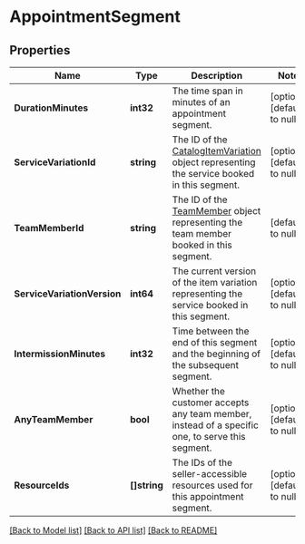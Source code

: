 # AppointmentSegment

## Properties
Name | Type | Description | Notes
------------ | ------------- | ------------- | -------------
**DurationMinutes** | **int32** | The time span in minutes of an appointment segment. | [optional] [default to null]
**ServiceVariationId** | **string** | The ID of the [CatalogItemVariation](entity:CatalogItemVariation) object representing the service booked in this segment. | [optional] [default to null]
**TeamMemberId** | **string** | The ID of the [TeamMember](entity:TeamMember) object representing the team member booked in this segment. | [default to null]
**ServiceVariationVersion** | **int64** | The current version of the item variation representing the service booked in this segment. | [optional] [default to null]
**IntermissionMinutes** | **int32** | Time between the end of this segment and the beginning of the subsequent segment. | [optional] [default to null]
**AnyTeamMember** | **bool** | Whether the customer accepts any team member, instead of a specific one, to serve this segment. | [optional] [default to null]
**ResourceIds** | **[]string** | The IDs of the seller-accessible resources used for this appointment segment. | [optional] [default to null]

[[Back to Model list]](../README.md#documentation-for-models) [[Back to API list]](../README.md#documentation-for-api-endpoints) [[Back to README]](../README.md)


